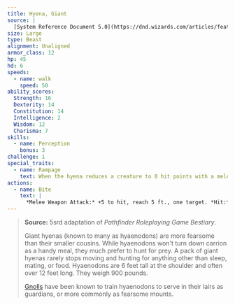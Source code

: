 ```yaml
---
title: Hyena, Giant
source: |
  [System Reference Document 5.0](https://dnd.wizards.com/articles/features/systems-reference-document-srd)
size: Large
type: Beast
alignment: Unaligned
armor_class: 12
hp: 45
hd: 6
speeds:
  - name: walk
    speed: 50
ability_scores:
  Strength: 16
  Dexterity: 14
  Constitution: 14
  Intelligence: 2
  Wisdom: 12
  Charisma: 7
skills:
  - name: Perception
    bonus: 3
challenge: 1
special_traits:
  - name: Rampage
    text: When the hyena reduces a creature to 0 hit points with a melee attack on its turn, the hyena can take a bonus action to move up to half its speed and make a bite attack.
actions:
  - name: Bite
    text: |
      *Melee Weapon Attack:* +5 to hit, reach 5 ft., one target. *Hit:* 10 (2d6 + 3) piercing damage.
---
```


> **Source:** 5srd adaptation of *Pathfinder Roleplaying Game Bestiary*.
>
> Giant hyenas (known to many as hyaenodons) are more fearsome than their smaller cousins. While hyaenodons won't turn down carrion as a handy meal, they much prefer to hunt for prey. A pack of giant hyenas rarely stops moving and hunting for anything other than sleep, mating, or food. Hyaenodons are 6 feet tall at the shoulder and often over 12 feet long. They weigh 900 pounds.
>
> [Gnolls](/monster/gnoll/) have been known to train hyaenodons to serve in their lairs as guardians, or more commonly as fearsome mounts.

